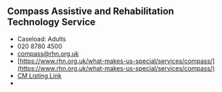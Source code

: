 
## Compass Assistive and Rehabilitation Technology Service

- Caseload: Adults 
- <i class="fa fa-phone"></i> 020 8780 4500
- <i class="fa fa-envelope"></i> compass@rhn.org.uk
- <i class="fa fa-home"></i> [https://www.rhn.org.uk/what-makes-us-special/services/compass/](https://www.rhn.org.uk/what-makes-us-special/services/compass/)
- [CM Listing Link](http://www.communicationmatters.org.uk/contact-assessment-service/compass-assistive-technology-service)
- 
